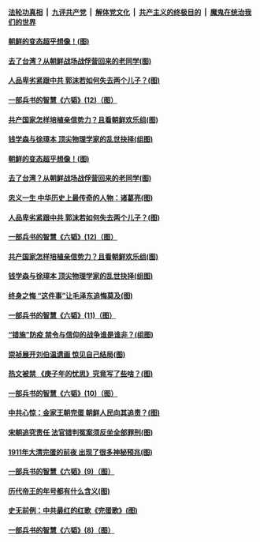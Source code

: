 ####  [法轮功真相](../../../../basic/blob/master/README.md?t=05052001) &nbsp;|&nbsp; [九评共产党](../../../../9ping.md/blob/master/README.md?t=05052001) &nbsp;|&nbsp; [解体党文化](../../../../jtdwh.md/blob/master/README.md?t=05052001)  &nbsp;|&nbsp; [共产主义的终极目的](../../../../gczydzjmd.md/blob/master/README.md?t=05052001) &nbsp;|&nbsp; [魔鬼在统治我们的世界](../../../../mgztzwmdsj.md/blob/master/README.md?t=05052001) 

#### [朝鲜的变态超乎想像！(图)](../pages/p6/931969.md?t=05052001) 

#### [去了台湾？从朝鲜战场战俘营回来的老同学(图)](../pages/p6/931873.md?t=05052001) 

#### [人品卑劣紧跟中共 郭沫若如何失去两个儿子？(图)](../pages/p6/931305.md?t=05052001) 

#### [一部兵书的智慧《六韬》(12)（图）](../pages/p6/930905.md?t=05052001) 

#### [共产国家怎样培植亲信势力？且看朝鲜欢乐组(图)](../pages/p6/931871.md?t=05052001) 

#### [钱学森与徐璋本 顶尖物理学家的乱世抉择(组图)](../pages/p6/931452.md?t=05052001) 

#### [朝鲜的变态超乎想像！(图)](../pages/p6/931969.md?t=05052001) 

#### [去了台湾？从朝鲜战场战俘营回来的老同学(图)](../pages/p6/931873.md?t=05052001) 

#### [忠义一生 中华历史上最传奇的人物：诸葛亮(图)](../pages/p6/930978.md?t=05052001) 

#### [人品卑劣紧跟中共 郭沫若如何失去两个儿子？(图)](../pages/p6/931305.md?t=05052001) 

#### [一部兵书的智慧《六韬》(12)（图）](../pages/p6/930905.md?t=05052001) 

#### [共产国家怎样培植亲信势力？且看朝鲜欢乐组(图)](../pages/p6/931871.md?t=05052001) 

#### [钱学森与徐璋本 顶尖物理学家的乱世抉择(组图)](../pages/p6/931452.md?t=05052001) 

#### [终身之悔 “这件事”让毛泽东追悔莫及(图)](../pages/p6/930972.md?t=05052001) 

#### [一部兵书的智慧《六韬》(11)（图）](../pages/p6/930903.md?t=05052001) 

#### [“错施”防疫 禁令与信仰的战争谁是谁非？(组图)](../pages/p6/931966.md?t=05052001) 

#### [崇祯展开刘伯温遗画 惊见自己结局(图)](../pages/p6/931211.md?t=05052001) 

#### [热文被禁 《庚子年的忧思》究竟写了些啥？(图)](../pages/p6/931861.md?t=05052001) 

#### [一部兵书的智慧《六韬》(10)（图）](../pages/p6/930901.md?t=05052001) 

#### [中共心惊：金家王朝完蛋 朝鲜人民向其追责？(图)](../pages/p6/931869.md?t=05052001) 

#### [宋朝追究责任 法官错判冤案须反坐全部罪刑(图)](../pages/p6/931589.md?t=05052001) 

#### [1911年大清完蛋的前夜 出现了很多神秘预兆(图)](../pages/p6/931840.md?t=05052001) 

#### [一部兵书的智慧《六韬》(9)（图）](../pages/p6/930900.md?t=05052001) 

#### [历代帝王的年号都有什么含义(图)](../pages/p6/931713.md?t=05052001) 

#### [史无前例：中共最红的红歌《完蛋歌》(图)](../pages/p6/930045.md?t=05052001) 

#### [一部兵书的智慧《六韬》(8)（图）](../pages/p6/930899.md?t=05052001) 

